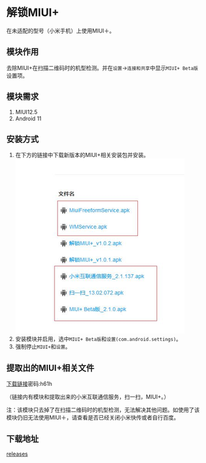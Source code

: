 # 解锁MIUI+

在未适配的型号（小米手机）上使用MIUI＋。

## 模块作用

去除MIUI+在扫描二维码时的机型检测。并在```设置```->```连接和共享```中显示```MIUI+ Beta版```设置项。

## 模块需求

1. MIUI12.5
2. Android 11

## 安装方式

1. 在下方的链接中下载新版本的MIUI+相关安装包并安装。
![需求文件](/picture/需求文件.jpg)
2. 安装模块并启用，选中```MIUI+ Beta版```和```设置(com.android.settings)```。
3. 强制停止```MIUI+```和```设置```。

## 提取出的MIUI+相关文件

[下载链接](https://wws.lanzoux.com/b01u1if2d)密码:h61h

（链接内有模块和提取出来的小米互联通信服务，扫一扫，MIUI+。）


注：该模块只去掉了在扫描二维码时的机型检测，无法解决其他问题。如使用了该模块仍旧无法使用MIUI＋，请查看是否已经关闭小米快传或者自行百度。

## 下载地址

[releases](https://github.com/Xposed-Modules-Repo/com.test.unlockmiui/releases)
